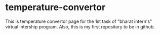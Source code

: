 # temperature-convertor
 This is temperature convertor page for the 1st task of "bharat intern's" virtual intership program.
 Also, this is my first repository to be in github.
